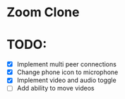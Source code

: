 # Zoom Clone

# TODO:

- [x] Implement multi peer connections 
- [x] Change phone icon to microphone
- [x] Implement video and audio toggle
- [ ] Add ability to move videos
